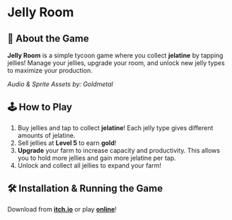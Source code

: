 # Jelly Room 

## 📌 About the Game
**Jelly Room** is a simple tycoon game where you collect **jelatine** by tapping jellies! Manage your jellies, upgrade your room, and unlock new jelly types to maximize your production.

*Audio & Sprite Assets by: Goldmetal*



## 🕹️ How to Play
1. Buy jellies and tap to collect **jelatine**! Each jelly type gives different amounts of jelatine.
2. Sell jellies at **Level 5** to earn **gold**!
3. **Upgrade** your farm to increase capacity and productivity. This allows you to hold more jellies and gain more jelatine per tap.
4. Unlock and collect all jellies to expand your farm!



## 🛠️ Installation & Running the Game
Download from **[itch.io](https://soliloquymoon.itch.io/jelly-room)** or play **[online](https://itch.io/embed-upload/12967721?color=333333)**!
